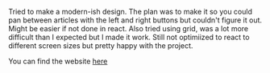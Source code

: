 Tried to make a modern-ish design. The plan was to make it so you could pan between articles with the left and right buttons but couldn't figure it out. Might be easier if not done in react. Also tried using grid, was a lot more difficult than I expected but I made it work. Still not optimiized to react to different screen sizes but pretty happy with the project. 

You can find the website [here](https://jp-walter-modern.netlify.app/)

